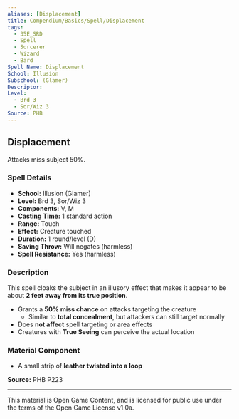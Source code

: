 ```yaml
---
aliases: [Displacement]
title: Compendium/Basics/Spell/Displacement
tags:
  - 35E_SRD
  - Spell
  - Sorcerer
  - Wizard
  - Bard
Spell Name: Displacement
School: Illusion
Subschool: (Glamer)
Descriptor: 
Level:
  - Brd 3
  - Sor/Wiz 3
Source: PHB
---
```


## Displacement

Attacks miss subject 50%.

### Spell Details

- **School:** Illusion (Glamer)  
- **Level:** Brd 3, Sor/Wiz 3  
- **Components:** V, M  
- **Casting Time:** 1 standard action  
- **Range:** Touch  
- **Effect:** Creature touched  
- **Duration:** 1 round/level (D)  
- **Saving Throw:** Will negates (harmless)  
- **Spell Resistance:** Yes (harmless)  

### Description

This spell cloaks the subject in an illusory effect that makes it appear to be about **2 feet away from its true position**.

- Grants a **50% miss chance** on attacks targeting the creature  
  - Similar to **total concealment**, but attackers can still target normally  
- Does **not affect** spell targeting or area effects  
- Creatures with **True Seeing** can perceive the actual location

### Material Component

- A small strip of **leather twisted into a loop**


**Source:** PHB P223

---

This material is Open Game Content, and is licensed for public use under  
the terms of the Open Game License v1.0a.
